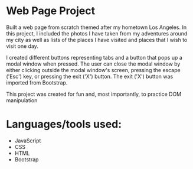 # Web Page Project

Built a web page from scratch themed after my hometown Los Angeles. In this project, I included the photos I have taken from my adventures around my city as well as lists of the places I have visited and places that I wish to visit one day. 

I created different buttons representing  tabs and a button that pops up a modal window when pressed. The user can close the modal window by either clicking outside the modal window's screen, pressing the escape ('Esc') key, or pressing the exit ('X') button.
The exit ('X') button was imported from Bootstrap.

This project was created for fun and, most importantly, to practice DOM manipulation  

# Languages/tools used:
* JavaScript
* CSS
* HTML
* Bootstrap
